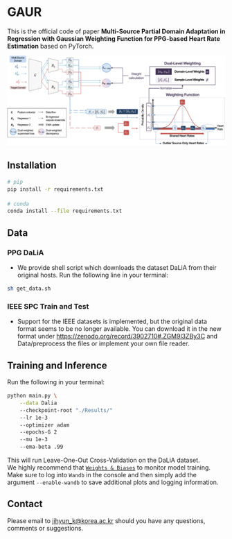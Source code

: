 # GAUR

This is the official code of paper **Multi-Source Partial Domain Adaptation in Regression with Gaussian Weighting Function for PPG-based Heart Rate Estimation** based on PyTorch.  

![Framework](./Img/Fig1.png)

## Installation
```bash
# pip
pip install -r requirements.txt

# conda
conda install --file requirements.txt
```

## Data
### PPG DaLiA
- We provide shell script which downloads the dataset DaLiA from their original hosts. Run the following line in your terminal:
```bash
sh get_data.sh
```
### IEEE SPC Train and Test
- Support for the IEEE datasets is implemented, but the original data format seems to be no longer available. You can download it in the new format under https://zenodo.org/record/3902710#.ZGM9l3ZBy3C and Data/preprocess the files or implement your own file reader.

## Training and Inference
Run the following in your terminal:
```bash
python main.py \
    --data Dalia
    --checkpoint-root "./Results/"
    --lr 1e-3
    --optimizer adam
    --epochs-G 2
    --mu 1e-3
    --ema-beta .99
```
This will run Leave-One-Out Cross-Validation on the DaLiA dataset.  
We highly recommend that [`Weights & Biases`](https://kr.wandb.ai/) to monitor model training. Make sure to log into `Wandb` in the console and then simply add the argument `--enable-wandb` to save additional plots and logging information.

## Contact
Please email to jihyun_k@korea.ac.kr should you have any questions, comments or suggestions.
